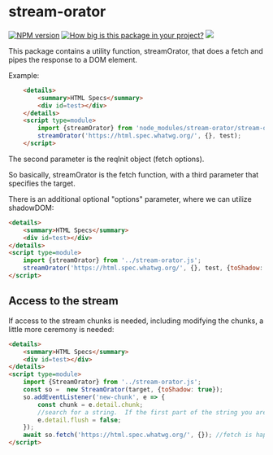 # stream-orator

[![NPM version](https://badge.fury.io/js/stream-orator.png)](http://badge.fury.io/js/stream-orator)
[![How big is this package in your project?](https://img.shields.io/bundlephobia/minzip/stream-orator?style=for-the-badge)](https://bundlephobia.com/result?p=stream-orator)
<img src="http://img.badgesize.io/https://cdn.jsdelivr.net/npm/stream-orator?compression=gzip">

This package contains a utility function, streamOrator, that does a fetch and pipes the response to a DOM element.

Example:

```html
    <details>
        <summary>HTML Specs</summary>
        <div id=test></div>
    </details>
    <script type=module>
        import {streamOrator} from 'node_modules/stream-orator/stream-orator.js';
        streamOrator('https://html.spec.whatwg.org/', {}, test);
    </script>
```

The second parameter is the reqInit object (fetch options).

So basically, streamOrator is the fetch function, with a third parameter that specifies the target.

There is an additional optional "options" parameter, where we can utilize shadowDOM:

```html
<details>
    <summary>HTML Specs</summary>
    <div id=test></div>
</details>
<script type=module>
    import {streamOrator} from '../stream-orator.js';
    streamOrator('https://html.spec.whatwg.org/', {}, test, {toShadow: true});
</script>
```

## Access to the stream

If access to the stream chunks is needed, including modifying the chunks, a little more ceremony is needed:

```html
<details>
    <summary>HTML Specs</summary>
    <div id=test></div>
</details>
<script type=module>
    import {StreamOrator} from '../stream-orator.js';
    const so =  new StreamOrator(target, {toShadow: true});
    so.addEventListener('new-chunk', e => {
        const chunk = e.detail.chunk;
        //search for a string.  If the first part of the string you are searching for is found at the end of the chunk, may need to ask the writer to wait before flushing to the stream
        e.detail.flush = false;
    });
    await so.fetch('https://html.spec.whatwg.org/', {}); //fetch is happening!
</script>
```
